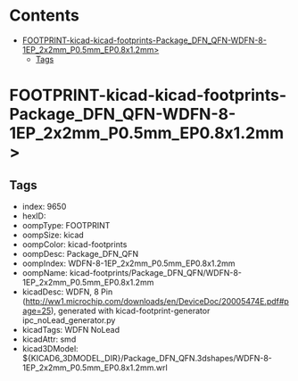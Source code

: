 



Contents
========

* [FOOTPRINT-kicad-kicad-footprints-Package_DFN_QFN-WDFN-8-1EP_2x2mm_P0.5mm_EP0.8x1.2mm>](#footprint-kicad-kicad-footprints-package_dfn_qfn-wdfn-8-1ep_2x2mm_p05mm_ep08x12mm)
	* [Tags](#tags)

# FOOTPRINT-kicad-kicad-footprints-Package_DFN_QFN-WDFN-8-1EP_2x2mm_P0.5mm_EP0.8x1.2mm>

## Tags

- index: 9650
- hexID: 
- oompType: FOOTPRINT
- oompSize: kicad
- oompColor: kicad-footprints
- oompDesc: Package_DFN_QFN
- oompIndex: WDFN-8-1EP_2x2mm_P0.5mm_EP0.8x1.2mm
- oompName: kicad-footprints/Package_DFN_QFN/WDFN-8-1EP_2x2mm_P0.5mm_EP0.8x1.2mm
- kicadDesc: WDFN, 8 Pin (http://ww1.microchip.com/downloads/en/DeviceDoc/20005474E.pdf#page=25), generated with kicad-footprint-generator ipc_noLead_generator.py
- kicadTags: WDFN NoLead
- kicadAttr: smd
- kicad3DModel: ${KICAD6_3DMODEL_DIR}/Package_DFN_QFN.3dshapes/WDFN-8-1EP_2x2mm_P0.5mm_EP0.8x1.2mm.wrl
